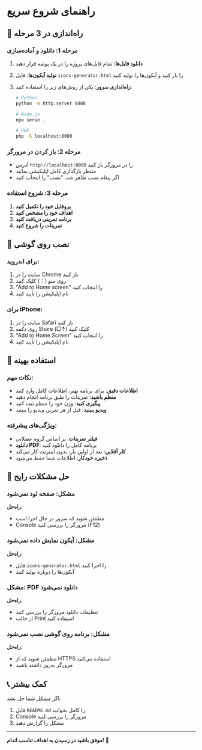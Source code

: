 # راهنمای شروع سریع

## 🚀 راه‌اندازی در 3 مرحله

### مرحله 1: دانلود و آماده‌سازی

1. **دانلود فایل‌ها**: تمام فایل‌های پروژه را در یک پوشه قرار دهید
2. **تولید آیکون‌ها**: فایل `icons-generator.html` را باز کنید و آیکون‌ها را تولید کنید
3. **راه‌اندازی سرور**: یکی از روش‌های زیر را استفاده کنید:

   ```bash
   # Python
   python -m http.server 8000
   
   # Node.js
   npx serve .
   
   # PHP
   php -S localhost:8000
   ```

### مرحله 2: باز کردن در مرورگر

- آدرس `http://localhost:8000` را در مرورگر باز کنید
- منتظر بارگذاری کامل اپلیکیشن بمانید
- اگر پیغام نصب ظاهر شد، "نصب" را انتخاب کنید

### مرحله 3: شروع استفاده

1. **پروفایل خود را تکمیل کنید**
2. **اهداف خود را مشخص کنید**
3. **برنامه تمرینی دریافت کنید**
4. **تمرینات را شروع کنید**

## 📱 نصب روی گوشی

### برای اندروید:
1. سایت را در Chrome باز کنید
2. روی منو (⋮) کلیک کنید
3. "Add to Home screen" را انتخاب کنید
4. نام اپلیکیشن را تأیید کنید

### برای iPhone:
1. سایت را در Safari باز کنید
2. روی دکمه Share (□↑) کلیک کنید
3. "Add to Home Screen" را انتخاب کنید
4. نام اپلیکیشن را تأیید کنید

## 🎯 استفاده بهینه

### نکات مهم:
- **اطلاعات دقیق**: برای برنامه بهتر، اطلاعات کامل وارد کنید
- **منظم باشید**: تمرینات را طبق برنامه انجام دهید
- **پیگیری کنید**: وزن خود را منظم ثبت کنید
- **ویدیو ببینید**: قبل از هر تمرین ویدیو را ببینید

### ویژگی‌های پیشرفته:
- **فیلتر تمرینات**: بر اساس گروه عضلانی
- **دانلود PDF**: برنامه کامل را دانلود کنید
- **کار آفلاین**: بعد از اولین بار، بدون اینترنت کار می‌کند
- **ذخیره خودکار**: اطلاعات شما حفظ می‌شود

## 🔧 حل مشکلات رایج

### مشکل: صفحه لود نمی‌شود
**راه‌حل**: 
- مطمئن شوید که سرور در حال اجرا است
- Console مرورگر را بررسی کنید (F12)

### مشکل: آیکون نمایش داده نمی‌شود
**راه‌حل**:
- فایل `icons-generator.html` را اجرا کنید
- آیکون‌ها را دوباره تولید کنید

### مشکل: PDF دانلود نمی‌شود
**راه‌حل**:
- تنظیمات دانلود مرورگر را بررسی کنید
- از حالت Print استفاده کنید

### مشکل: برنامه روی گوشی نصب نمی‌شود
**راه‌حل**:
- مطمئن شوید که از HTTPS استفاده می‌کنید
- مرورگر به‌روز داشته باشید

## 📞 کمک بیشتر

اگر مشکل شما حل نشد:
1. فایل `README.md` را کامل بخوانید
2. Console مرورگر را بررسی کنید
3. مشکل را گزارش دهید

---

**موفق باشید در رسیدن به اهداف تناسب اندام! 💪**